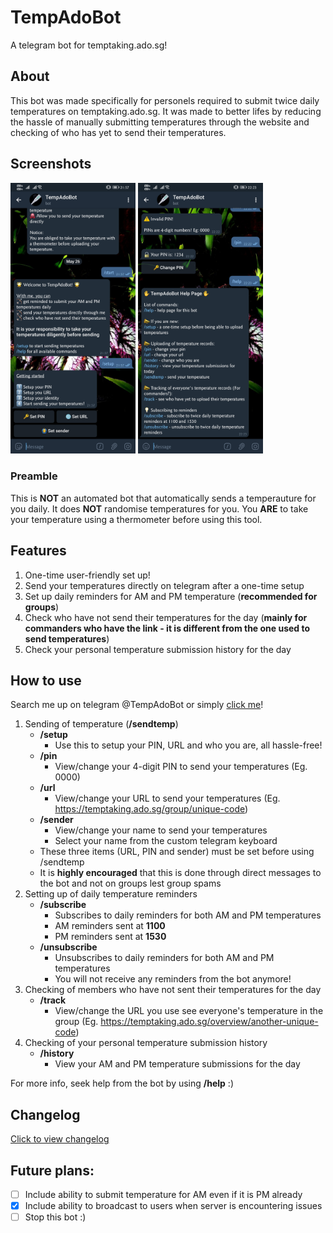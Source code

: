 # TempAdoBot
A telegram bot for temptaking.ado.sg!

## About
This bot was made specifically for personels required to submit twice daily temperatures on temptaking.ado.sg. It was made to better lifes by reducing the hassle of manually submitting temperatures through the website and checking of who has yet to send their temperatures.


## Screenshots
<img src = "/screenshot1.jpg" width="200"> <img src = "/screenshot2.jpg" width="200">

### Preamble
This is **NOT** an automated bot that automatically sends a temperauture for you daily. It does **NOT** randomise temperatures for you. You **ARE** to take your temperature using a thermometer before using this tool.

## Features
1. One-time user-friendly set up!
2. Send your temperatures directly on telegram after a one-time setup
3. Set up daily reminders for AM and PM temperature (**recommended for groups**)
4. Check who have not send their temperatures for the day (**mainly for commanders who have the link - it is different from the one used to send temperatures**)
5. Check your personal temperature submission history for the day


## How to use
Search me up on telegram @TempAdoBot or simply [click me](http://t.me/TempAdoBot "Click to start using TempAdoBot")!

1. Sending of temperature (**__/sendtemp__**)
   - **__/setup__**
     - Use this to setup your PIN, URL and who you are, all hassle-free!
   - **__/pin__**
     - View/change your 4-digit PIN to send your temperatures (Eg. 0000)
   - **__/url__**
     - View/change your URL to send your temperatures (Eg. https://temptaking.ado.sg/group/unique-code)
   - **__/sender__**
     - View/change your name to send your temperatures
     - Select your name from the custom telegram keyboard
   - These three items (URL, PIN and sender) must be set before using /sendtemp
   - It is **highly encouraged** that this is done through direct messages to the bot and not on groups lest group spams
2. Setting up of daily temperature reminders
   - **__/subscribe__**
     - Subscribes to daily reminders for both AM and PM temperatures
     - AM reminders sent at **__1100__**
     - PM reminders sent at **__1530__**
   - **__/unsubscribe__**
     - Unsubscribes to daily reminders for both AM and PM temperatures
     - You will not receive any reminders from the bot anymore!
3. Checking of members who have not sent their temperatures for the day
   - **__/track__**
     - View/change the URL you use see everyone's temperature in the group (Eg. https://temptaking.ado.sg/overview/another-unique-code)
4. Checking of your personal temperature submission history
   - **__/history__**
     - View your AM and PM temperature submissions for the day

For more info, seek help from the bot by using **__/help__** :)


## Changelog
[Click to view changelog](/CHANGELOG.md)


## Future plans:
- [ ] Include ability to submit temperature for AM even if it is PM already
- [x] Include ability to broadcast to users when server is encountering issues
- [ ] Stop this bot :)